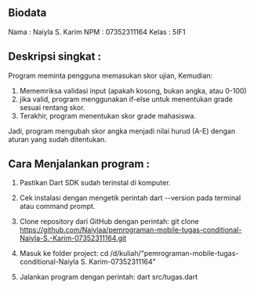 
## Biodata
Nama    : Naiyla S. Karim
NPM     : 07352311164
Kelas   : 5IF1

## Deskripsi singkat :
Program meminta pengguna memasukan skor ujian, Kemudian:
1. Mememriksa validasi input (apakah kosong, bukan angka, atau 0-100)
2. jika valid, program menggunakan if-else untuk menentukan grade sesuai rentang skor.
3. Terakhir, program menentukan skor grade mahasiswa.

Jadi, program mengubah skor angka menjadi nilai hurud (A-E) dengan aturan yang sudah ditentukan.

## Cara Menjalankan program :

1. Pastikan Dart SDK sudah terinstal di komputer.

2. Cek instalasi dengan mengetik perintah dart --version pada terminal atau command prompt.

3. Clone repository dari GitHub dengan perintah:
   git clone https://github.com/Naiylaa/pemrograman-mobile-tugas-conditional-Naiyla-S.-Karim-07352311164.git

4. Masuk ke folder project:
   cd /d/kuliah/"pemrograman-mobile-tugas-conditional-Naiyla S. Karim-07352311164"

5. Jalankan program dengan perintah:
  dart src/tugas.dart


